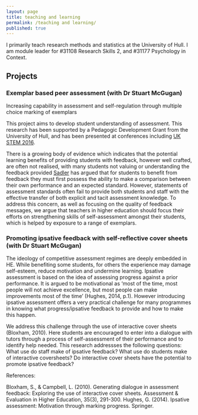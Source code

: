 ```yaml
---
layout: page
title: teaching and learning
permalink: /teaching and learning/
published: true
---
```


I primarily teach research methods and statistics at the University of Hull. I am module leader for #31108 Research Skills 2, and #31177 Psychology in Context. 

## Projects

### Exemplar based peer assessment (with Dr Stuart McGugan)
Increasing capability in assessment and self-regulation through multiple choice marking of exemplars

This project aims to develop student understanding of assessment. This research has been supported by a Pedagogic Development Grant from the University of Hull, and has been presented at conferences including [UK STEM 2016](https://ukstemconference.wordpress.com/).

There is a growing body of evidence which indicates that the potential learning benefits of providing students with feedback, however well crafted, are often not realised, with many students not valuing or understanding the feedback provided [Sadler](https://uofa.ualberta.ca/-/media/ualberta/centre-for-teaching-and-learning/symposium/less-teaching-more-learning-2009/royce-sadler/articles/symposiumltmlroyce-sadlerbeyond-feedback--developing-student-capability-in-complex-appraisal.pdf) has argued that for students to benefit from feedback they must first possess the ability to make a comparison between their own performance and an expected standard. However, statements of assessment standards often fail to provide both students and staff with the effective transfer of both explicit and tacit assessment knowledge. To address this concern, as well as focusing on the quality of feedback messages, we argue that teachers in higher education should focus their efforts on strengthening skills of self-assessment amongst their students, which is helped by exposure to a range of exemplars. 

### Promoting ipsative feedback with self-reflective cover sheets (with Dr Stuart McGugan)

The ideology of competitive assessment regimes are deeply embedded in HE. While benefiting some students, for others the experience may damage self-esteem, reduce motivation and undermine learning. Ipsative assessment is based on the idea of assessing progress against a prior performance. It is argued to be motivational as ‘most of the time, most people will not achieve excellence, but most people can make improvements most of the time’ (Hughes, 2014, p.1). However introducing ipsative assessment offers a very practical challenge for many programmes in knowing what progress/ipsative feedback to provide and how to make this happen. 

We address this challenge through the use of interactive cover sheets (Bloxham, 2010). Here students are encouraged to enter into a dialogue with tutors through a process of self-assessment of their performance and to identify help needed. This research addressses the following questions:
What use do staff make of ipsative feedback?
What use do students make of interactive coversheets? 
Do interactive cover sheets have the potential to promote ipsative feedback? 

References: 

Bloxham, S., & Campbell, L. (2010). Generating dialogue in assessment feedback: Exploring the use of interactive cover sheets. Assessment & Evaluation in Higher Education, 35(3), 291-300. 
Hughes, G. (2014). Ipsative assessment: Motivation through marking progress. Springer.
